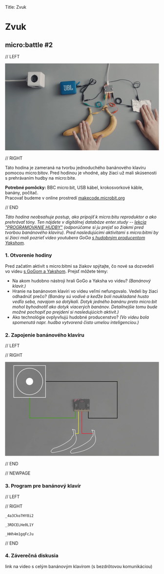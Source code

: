 Title:   	Zvuk

# Zvuk
## micro:battle #2

// LEFT

![](images/bananovy-klavir.png)

// RIGHT

<div markdown="1" class="lection-desc">
Táto hodina je zameraná na tvorbu jednoduchého banánového klavíru pomocou micro:bitov. Pred hodinou je vhodné, aby žiaci už mali skúsenosti s prehrávaním hudby na micro:bite.
</div>

**Potrebné pomôcky:** BBC micro:bit, USB kábel, krokosvorkové káble, banány, počítač.  
Pracovať budeme v online prostredí [makecode.microbit.org](https://makecode.microbit.org/)

// END

*Táto hodina neobsahuje postup, ako pripojiť k micro:bitu reproduktor a ako prehrávať tóny. Ten nájdete v digitálnej databáze enter.study -- [lekcia "PROGRAMOVANIE HUDBY"](https://enter.study/navod/programovanie-hudby-zahraj-kohutika-jarabeho/) (odporúčame si ju prejsť so žiakmi pred tvorbou banánového klavíru). Pred nasledujúcimi aktivitami s micro:bitmi by si žiaci mali pozrieť video youtubera GoGa [s hudobným producentom Yakshom](https://www.youtube.com/watch?v=kq7v1HTrulw).*

### 1. Otvorenie hodiny

Pred začatím aktivít s micro:bitmi sa žiakov spýtajte, čo nové sa dozvedeli vo videu [s GoGom a Yakshom](https://www.youtube.com/watch?v=kq7v1HTrulw). Prejsť môžete témy:

* Na akom hudobno nástroji hrali GoGo a Yaksha vo videu? *(Banánový klavír.)*
* Hranie na banánovom klavíri vo videu veľmi nefungovalo. Vedeli by žiaci odhadnúť prečo? *(Banány sú vodivé a keďže boli naukladané husto vedľa seba, navajom sa dotýkali. Dotyk jedného banánu preto micro:bit mohol byhodnotiť ako dotyk viacerých banánov. Detailnejšie tomu bude možné pochopiť po prejdení si nasledujúcich aktivít.)*
* Ako technológie ovplyvňujú hudobné producenstvo? *(Vo videu bola spomenutá napr. hudba vytvorená čisto umelou inteligenciou.)*

### 2. Zapojenie banánového klavíru

// LEFT

// RIGHT

![Schéma zapojenia banánov a reproduktoru](images/schema.png)

// END


// NEWPAGE

### 3. Program pre banánový klavír

// LEFT

// RIGHT


```makecode-no-link
_4a3Cko7HY8i2
```

```makecode-no-link
_3RDCELHe0L1Y
```

```makecode-link-only
_HHh4m1gqFcJu
```
// END

### 4. Záverečná diskusia

link na video s celým banánovým klavírom (s bezdrôtovou komunikáciou)
